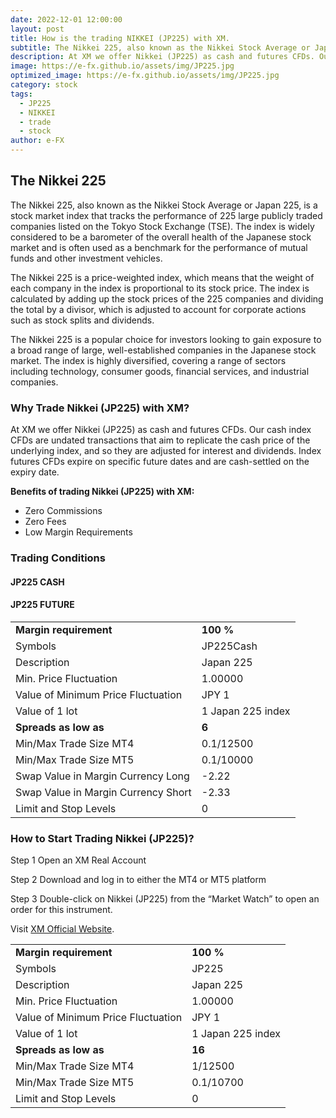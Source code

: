 ```yaml
---
date: 2022-12-01 12:00:00
layout: post
title: How is the trading NIKKEI (JP225) with XM.
subtitle: The Nikkei 225, also known as the Nikkei Stock Average or Japan 225
description: At XM we offer Nikkei (JP225) as cash and futures CFDs. Our cash index CFDs are undated transactions that aim to replicate the cash price of the underlying index
image: https://e-fx.github.io/assets/img/JP225.jpg
optimized_image: https://e-fx.github.io/assets/img/JP225.jpg
category: stock
tags:
  - JP225
  - NIKKEI
  - trade
  - stock
author: e-FX
---
```


## The Nikkei 225

The Nikkei 225, also known as the Nikkei Stock Average or Japan 225, is a stock market index that tracks the performance of 225 large publicly traded companies listed on the Tokyo Stock Exchange (TSE). The index is widely considered to be a barometer of the overall health of the Japanese stock market and is often used as a benchmark for the performance of mutual funds and other investment vehicles.

The Nikkei 225 is a price-weighted index, which means that the weight of each company in the index is proportional to its stock price. The index is calculated by adding up the stock prices of the 225 companies and dividing the total by a divisor, which is adjusted to account for corporate actions such as stock splits and dividends.

The Nikkei 225 is a popular choice for investors looking to gain exposure to a broad range of large, well-established companies in the Japanese stock market. The index is highly diversified, covering a range of sectors including technology, consumer goods, financial services, and industrial companies.



### Why Trade Nikkei (JP225) with XM?
At XM we offer Nikkei (JP225) as cash and futures CFDs. Our cash index CFDs are undated transactions that aim to replicate the cash price of the underlying index, and so they are adjusted for interest and dividends. Index futures CFDs expire on specific future dates and are cash-settled on the expiry date.

<b>Benefits of trading Nikkei (JP225) with XM:</b>

- Zero Commissions
- Zero Fees
- Low Margin Requirements


### Trading Conditions

#### JP225 CASH

<table>
	<tr>
		<td><b>Margin requirement</b></td><td><b>100 %</b></td>
	</tr>
	<tr>
		<td>Symbols</td><td>JP225Cash</td>
	</tr>
<tr>
		<td>Description</td><td>Japan 225</td>
	</tr>
<tr>
		<td>Min. Price Fluctuation</td><td>1.00000</td>
	</tr>
<tr>
		<td>Value of Minimum Price Fluctuation</td><td>JPY 1</td>
	</tr>
<tr>
		<td>Value of 1 lot</td><td>1 Japan 225 index</td>
	</tr>
<td><b>Spreads as low as</b></td><td><b>6</b></td>
<tr>
		<td>Min/Max Trade Size MT4</td><td>0.1/12500</td>
	</tr>
<tr>
		<td>Min/Max Trade Size MT5</td><td>0.1/10000</td>
	</tr>
<tr>
		<td>Swap Value in Margin Currency Long</td><td>-2.22</td>
	</tr>
<tr>
		<td>Swap Value in Margin Currency Short</td><td>-2.33</td>
	</tr>
<tr>
		<td>Limit and Stop Levels</td><td>0</td>
	</tr>


#### JP225 FUTURE
<table>
	<tr>
		<td><b>Margin requirement</b></td><td><b>100 %</b></td>
	</tr>
<tr>
		<td>Symbols</td><td>JP225</td>
	</tr>
<tr>
		<td>Description</td><td>Japan 225</td>
	</tr>
<tr>
		<td>Min. Price Fluctuation</td><td>1.00000</td>
	</tr>
<tr>
		<td>Value of Minimum Price Fluctuation</td><td>JPY 1</td>
	</tr>
<tr>
		<td>Value of 1 lot</td><td>1 Japan 225 index</td>
	</tr>
	<tr>
<td><b>Spreads as low as</b></td><td><b>16</b></td></td>
	</tr>
<tr>
		<td>Min/Max Trade Size MT4</td><td>1/12500</td>
	</tr>
<tr>
		<td>Min/Max Trade Size MT5</td><td>0.1/10700</td>
	</tr>
<tr>
		<td>Limit and Stop Levels</td><td>0</td>
	</tr>

### How to Start Trading Nikkei (JP225)?

Step 1
Open an XM Real Account

Step 2
Download and log in to either the MT4 or MT5 platform

Step 3
Double-click on Nikkei (JP225) from the “Market Watch” to open an order for this instrument.

Visit [XM Official Website](https://clicks.pipaffiliates.com/c?c=550036&l=en&p=0).




